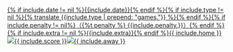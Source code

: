<a href="{{include.link}}" class="game-line">{% if include.date != nil %}<span>{{include.date}}</span>{% endif %}{% if include.type != nil %}<span>{% translate {{include.type | prepend: "games."}} %}</span>{% endif %}{% if include.penalty != nil%}<span>（{%t penalty %} {{include.penalty.}}）</span>{% endif %}{% if include.extra != nil %}<span>{{include.extra}}</span>{% endif %}{{ include.home }}<img class="team-logo" src='{{ include.home_logo | default: "/assets/img/placeholder-club.jpg" }}'/>{{ include.score }}<img class="team-logo" src='{{ away_logo | default: "/assets/img/placeholder-club.jpg" }}'/>{{ include.away }}</a>
<br/>